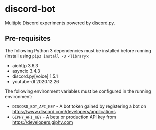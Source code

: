# discord-bot
Multiple Discord experiments powered by [discord.py](https://discordpy.readthedocs.io/en/latest/api.html).  

## Pre-requisites
The following Python 3 dependencies must be installed before running (install using `pip3 install -U <library>`:  
- aiohttp 3.6.3  
- asyncio 3.4.3  
- discord.py[voice] 1.5.1  
- youtube-dl 2020.12.26   
  
The following environment variables must be configured in the running environment:  
- `DISCORD_BOT_API_KEY` - A bot token gained by registering a bot on https://www.discord.com/developers/applications  
- `GIPHY_API_KEY` - A beta or production API key from https://developers.giphy.com  
